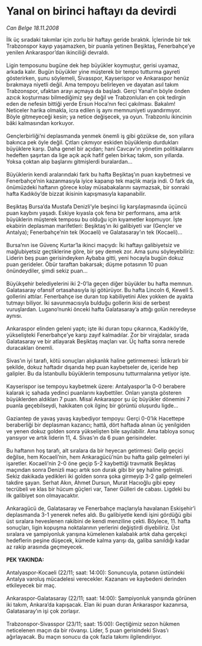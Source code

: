 # Yanal on birinci haftayı da devirdi

*Can Belge 18.11.2008*

<div class="taraf_structure_2col_1zq">
<div class="margen_n">



 <p>İlk üç sıradaki takımlar için zorlu bir haftayı geride bıraktık. İçlerinde bir tek Trabzonspor kayıp yaşamazken, bir puanla yetinen Beşiktaş, Fenerbahçe’ye yenilen Ankaraspor’dan ikinciliği devraldı. <br/><br/>Ligin temposunu bugüne dek hep büyükler koymuştur, gerisi uyamaz, arkada kalır. Bugün büyükler yine müşterek bir tempo tutturma gayreti gösterirken, şunu söylemeli, Sivasspor, Kayserispor ve Ankaraspor henüz bırakmaya niyetli değil. Ama tempoyu belirleyen ve dayatan asıl takım Trabzonspor, ufaktan arayı açmaya da başladı. Gerçi Yanal’ın böyle önden azıcık koşturması bilmediğimiz şey değil ve Trabzonluları en çok tedirgin eden de nefesin bittiği yerde Ersun Hoca’nın feci çakılması. Bakalım! Neticeler harika olmakla, icra edilen iş aynı memnuniyeti uyandırmıyor. Böyle gitmeyeceği kesin; ya netice değişecek, ya oyun. Trabzonlu ikincinin bâki kalmasından korkuyor. <br/><br/>Gençlerbirliği’ni deplasmanda yenmek önemli iş gibi gözükse de, son yıllara bakınca pek öyle değil. Çıtları çıkmıyor eskiden büyüklenip durdukları büyüklere karşı. Daha genel bir açıdan; hani Cavcav’ın yönetim politikalarını hedeften şaşırtan da lige açık açık hafif gelen birkaç takım, son yıllarda. Yoksa çoktan alıp başlarını gitmişlerdi buralardan... <br/><br/>Büyüklerin kendi aralarındaki fark bu hafta Beşiktaş’ın puan kaybetmesi ve Fenerbahçe’nin kazanmasıyla iyice kapanıp tek maçlık marja indi. O fark da, önümüzdeki haftanın görece kolay müsabakalarını saymazsak, bir sonraki hafta Kadıköy’de bizzat ikisinin kapışmasıyla kapanabilir. <br/><br/>Beşiktaş Bursa’da Mustafa Denizli’yle beşinci lig karşılaşmasında üçüncü puan kaybını yaşadı. Eskiye kıyasla çok fena bir performans, ama artık büyüklerin müşterek temposu bu olduğu için kıyametler kopmuyor. İşte ekabirin deplasman marifetleri: Beşiktaş’ın iki galibiyeti var (Gençler ve Antalya); Fenerbahçe’nin tek (Kocaeli) ve Galatasaray’ın tek (Kocaeli)... <br/><br/>Bursa’nın ise Güvenç Kurtar’la ikinci maçıydı: İki haftayı galibiyetsiz ve mağlubiyetsiz geçtiklerine göre, bir şey demek zor. Ama şunu söyleyebiliriz: Liderin beş puan gerisindeyken Aybaba gitti, yeni hocayla bugün dokuz puan gerideler. Öbür taraftan bakarsak; düşme potasının 10 puan önündeydiler, şimdi sekiz puan... <br/><br/>Büyükşehir belediyelerini iki 2-0’la geçen diğer büyükler bu hafta memnun. Galatasaray ofansif ortasahasıyla işi götürüyor. Bu hafta Lincoln 6, Kewell 5. gollerini attılar. Fenerbahçe ise duran top kabiliyetini Alex yokken de ayakta tutmayı biliyor. İki savunmacısıyla bulduğu gollerin ikisi de serbest vuruşlardan. Lugano’nunki önceki hafta Galatasaray’a attığı golün neredeyse aynısı. <br/><br/>Ankaraspor elinden geleni yaptı; işte iki duran topu çıkarınca, Kadıköy’de, yükselişteki Fenerbahçe’ye karşı zayıf kalmadılar. Zor bir virajdalar, sırada Galatasaray ve bir atlayarak Beşiktaş maçları var. Üç hafta sonra nerede duracakları önemli. <br/><br/>Sivas’ın iyi tarafı, kötü sonuçları alışkanlık haline getirmemesi: İstikrarlı bir şekilde, dokuz haftadır dışarıda hep puan kaybetseler de, içeride hep galipler. Bu da İstanbullu büyüklerin temposunu tutturmalarına yetiyor işte. <br/><br/>Kayserispor ise tempoyu kaybetmek üzere: Antalyaspor’la 0-0 berabere kalarak iç sahada yedinci puanlarını kaybettiler. Onları yarışta gösteren büyüklerden aldıkları 7 puan. Misal Ankaraspor şu üç büyükler dönemini 7 puanla geçebilseydi, hakikaten çok ilginç bir görüntü oluşurdu ligde... <br/><br/>Gaziantep de yavaş yavaş kaybediyor tempoyu: Gerçi 0-0’lık Hacettepe beraberliği bir deplasman kazancı; hattâ, dört haftada alınan üç yenilgiden ve yenen dokuz golden sonra yükselişten bile sayılabilir. Ama tabloya sonuç yansıyor ve artık liderin 11, 4. Sivas’ın da 6 puan gerisindeler. <br/><br/>Bu haftanın hoş tarafı, alt sıralara da bir heyecan getirmesi: Gelip geçici değilse, hem Kocaeli’nin, hem Ankaragücü’nün bu hafta galip gelmeleri iyi işaretler. Kocaeli’nin 2-0 öne geçip 5-2 kaybettiği travmatik Beşiktaş maçından sonra Denizli maçı artık son durak gibi bir şey haline gelmişti. Sekiz dakikada yedikleri iki golden sonra şoka girmeyip 3-2 galip gelmeleri takdire şayan. Serhat Akın, Ahmet Dursun, Murat Hacıoğlu gibi epey tecrübeli ve klas bir hücum güçleri var, Taner Gülleri de cabası. Ligdeki bu ilk galibiyet son olmayacaktır. <br/><br/>Ankaragücü de, Galatasaray ve Fenerbahçe maçlarıyla havalanan Eskişehir’i deplasmanda 3-1 yenerek nefes aldı. Bu galibiyetle kendi işini gördüğü gibi üst sıralara heveslenen rakibini de kendi menziline çekti. Böylece, 11. hafta sonuçları, ligin kopuşma noktalarının yerlerini değiştirdi diyebiliriz. Üst sıralara ve şampiyonluk yarışına kümelenen kalabalık artık daha gerçekçi hedeflerin peşine düşecek, kümede kalma yarışı da, galiba sanıldığı kadar az rakip arasında geçmeyecek. <b><br/><br/>PEK YAKINDA:</b> <br/><br/>Antalyaspor-Kocaeli (22/11; saat: 14:00): Sonuncuyla, potanın üstündeki Antalya varoluş mücadelesi verecekler. Kazananı ve kaybedeni derinden etkileyecek bir maç. <br/><br/>Ankaraspor-Galatasaray (22/11; saat: 14:00): Şampiyonluk yarışında görünen iki takım, Ankara’da kapışacak. Elan iki puan duran Ankaraspor kazanırsa, Galatasaray’ın işi çok zorlaşır. <br/><br/>Trabzonspor-Sivasspor (23/11; saat: 15:00): Geçtiğimiz sezon hükmen neticelenen maçın da bir rövanşı. Lider, 5 puan gerisindeki Sivas’ı ağırlayacak. Bu maçın sonucu da çok fazla takımı ilgilendiriyor.</p>

<br/>


<div id="taraf_not">
</div>

</div>


</div>
